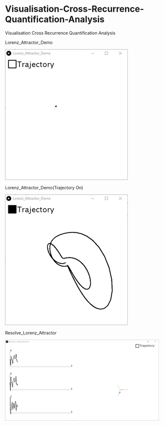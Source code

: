 # Visualisation-Cross-Recurrence-Quantification-Analysis
Visualisation Cross Recurrence Quantification Analysis


Lorenz_Attractor_Demo

![](Lorenz_Attractor_Point.gif)

Lorenz_Attractor_Demo(Trajectory On)

![](Lorenz_Attractor_Trajectory.gif)

Resolve_Lorenz_Attractor

![](Resolve_Lorenz_Attractor.gif)